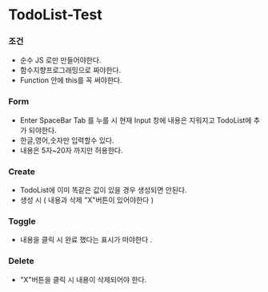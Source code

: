 # TodoList-Test

### 조건
- 순수 JS 로만 만들어야한다.
- 함수지향프로그래밍으로 짜야한다. 
- Function 안에 this를 꼭 써야한다.

### Form 
- Enter SpaceBar Tab 를 누를 시 현재 Input 창에 내용은 지워지고 TodoList에 추가 되야한다. 
- 한글,영어,숫자만 입력할수 있다. 
- 내용은 5자~20자 까지만 허용한다.

### Create 
- TodoList에 이미 똑같은 값이 있을 경우 생성되면 안된다.
- 생성 시 ( 내용과 삭제 "X"버튼이 있어야한다 ) 

### Toggle 
- 내용을 클릭 시 완료 했다는 표시가 떠야한다
.
### Delete 
- "X"버튼을 클릭 시 내용이 삭제되어야 한다.
